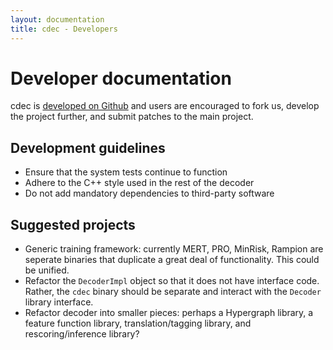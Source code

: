 ```yaml
---
layout: documentation
title: cdec - Developers
---
```

# Developer documentation

cdec is [developed on Github](http://github.com/redpony/cdec) and users are encouraged to fork us, develop the project further, and submit patches to the main project.

## Development guidelines
* Ensure that the system tests continue to function
* Adhere to the C++ style used in the rest of the decoder
* Do not add mandatory dependencies to third-party software

## Suggested projects
* Generic training framework: currently MERT, PRO, MinRisk, Rampion are seperate binaries that duplicate a great deal of functionality. This could be unified.
* Refactor the `DecoderImpl` object so that it does not have interface code. Rather, the `cdec` binary should be separate and interact with the `Decoder` library interface.
* Refactor decoder into smaller pieces: perhaps a Hypergraph library, a feature function library, translation/tagging library, and rescoring/inference library?

